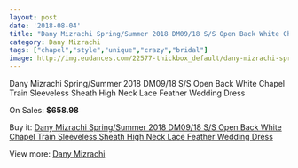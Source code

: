```yaml
---
layout: post
date: '2018-08-04'
title: "Dany Mizrachi Spring/Summer 2018 DM09/18 S/S Open Back White Chapel Train Sleeveless Sheath High Neck Lace Feather Wedding Dress"
category: Dany Mizrachi
tags: ["chapel","style","unique","crazy","bridal"]
image: http://img.eudances.com/22577-thickbox_default/dany-mizrachi-spring-summer-2018-dm09-18-s-s-open-back-white-chapel-train-sleeveless-sheath-high-neck-lace-feather-wedding-dress.jpg
---
```

Dany Mizrachi Spring/Summer 2018 DM09/18 S/S Open Back White Chapel Train Sleeveless Sheath High Neck Lace Feather Wedding Dress

On Sales: **$658.98**
<a href="https://www.eudances.com/en/dany-mizrachi/7225-dany-mizrachi-spring-summer-2018-dm09-18-s-s-open-back-white-chapel-train-sleeveless-sheath-high-neck-lace-feather-wedding-dress.html"><amp-img layout="responsive" width="600" height="600" src="//img.eudances.com/22577-thickbox_default/dany-mizrachi-spring-summer-2018-dm09-18-s-s-open-back-white-chapel-train-sleeveless-sheath-high-neck-lace-feather-wedding-dress.jpg" alt="Dany Mizrachi Spring/Summer 2018 DM09/18 S/S Open Back White Chapel Train Sleeveless Sheath High Neck Lace Feather Wedding Dress 0" /></a>
<a href="https://www.eudances.com/en/dany-mizrachi/7225-dany-mizrachi-spring-summer-2018-dm09-18-s-s-open-back-white-chapel-train-sleeveless-sheath-high-neck-lace-feather-wedding-dress.html"><amp-img layout="responsive" width="600" height="600" src="//img.eudances.com/22581-thickbox_default/dany-mizrachi-spring-summer-2018-dm09-18-s-s-open-back-white-chapel-train-sleeveless-sheath-high-neck-lace-feather-wedding-dress.jpg" alt="Dany Mizrachi Spring/Summer 2018 DM09/18 S/S Open Back White Chapel Train Sleeveless Sheath High Neck Lace Feather Wedding Dress 1" /></a>
<a href="https://www.eudances.com/en/dany-mizrachi/7225-dany-mizrachi-spring-summer-2018-dm09-18-s-s-open-back-white-chapel-train-sleeveless-sheath-high-neck-lace-feather-wedding-dress.html"><amp-img layout="responsive" width="600" height="600" src="//img.eudances.com/22580-thickbox_default/dany-mizrachi-spring-summer-2018-dm09-18-s-s-open-back-white-chapel-train-sleeveless-sheath-high-neck-lace-feather-wedding-dress.jpg" alt="Dany Mizrachi Spring/Summer 2018 DM09/18 S/S Open Back White Chapel Train Sleeveless Sheath High Neck Lace Feather Wedding Dress 2" /></a>
<a href="https://www.eudances.com/en/dany-mizrachi/7225-dany-mizrachi-spring-summer-2018-dm09-18-s-s-open-back-white-chapel-train-sleeveless-sheath-high-neck-lace-feather-wedding-dress.html"><amp-img layout="responsive" width="600" height="600" src="//img.eudances.com/22579-thickbox_default/dany-mizrachi-spring-summer-2018-dm09-18-s-s-open-back-white-chapel-train-sleeveless-sheath-high-neck-lace-feather-wedding-dress.jpg" alt="Dany Mizrachi Spring/Summer 2018 DM09/18 S/S Open Back White Chapel Train Sleeveless Sheath High Neck Lace Feather Wedding Dress 3" /></a>
<a href="https://www.eudances.com/en/dany-mizrachi/7225-dany-mizrachi-spring-summer-2018-dm09-18-s-s-open-back-white-chapel-train-sleeveless-sheath-high-neck-lace-feather-wedding-dress.html"><amp-img layout="responsive" width="600" height="600" src="//img.eudances.com/22578-thickbox_default/dany-mizrachi-spring-summer-2018-dm09-18-s-s-open-back-white-chapel-train-sleeveless-sheath-high-neck-lace-feather-wedding-dress.jpg" alt="Dany Mizrachi Spring/Summer 2018 DM09/18 S/S Open Back White Chapel Train Sleeveless Sheath High Neck Lace Feather Wedding Dress 4" /></a>

Buy it: [Dany Mizrachi Spring/Summer 2018 DM09/18 S/S Open Back White Chapel Train Sleeveless Sheath High Neck Lace Feather Wedding Dress](https://www.eudances.com/en/dany-mizrachi/7225-dany-mizrachi-spring-summer-2018-dm09-18-s-s-open-back-white-chapel-train-sleeveless-sheath-high-neck-lace-feather-wedding-dress.html "Dany Mizrachi Spring/Summer 2018 DM09/18 S/S Open Back White Chapel Train Sleeveless Sheath High Neck Lace Feather Wedding Dress")

View more: [Dany Mizrachi](https://www.eudances.com/en/111-dany-mizrachi "Dany Mizrachi")